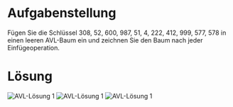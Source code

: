 Aufgabenstellung
================

Fügen Sie die Schlüssel 308, 52, 600, 987, 51, 4, 222, 412, 999, 577, 578 in einen leeren AVL-Baum ein und zeichnen Sie den Baum nach jeder Einfügeoperation.

Lösung
======

![AVL-Lösung 1](https://raw.github.com/Fleshgrinder/Praktische_Informatik/master/übung1/aufgabe4/avl-1.jpg)
![AVL-Lösung 1](https://raw.github.com/Fleshgrinder/Praktische_Informatik/master/übung1/aufgabe4/avl-2.jpg)
![AVL-Lösung 1](https://raw.github.com/Fleshgrinder/Praktische_Informatik/master/übung1/aufgabe4/avl-3.jpg)